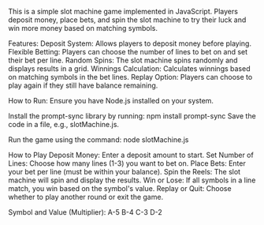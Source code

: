 This is a simple slot machine game implemented in JavaScript. 
Players deposit money, place bets, and spin the slot machine to try their luck and win more money based on matching symbols.

Features:
Deposit System: Allows players to deposit money before playing.
Flexible Betting: Players can choose the number of lines to bet on and set their bet per line.
Random Spins: The slot machine spins randomly and displays results in a grid.
Winnings Calculation: Calculates winnings based on matching symbols in the bet lines.
Replay Option: Players can choose to play again if they still have balance remaining.


How to Run:
Ensure you have Node.js installed on your system.

Install the prompt-sync library by running: npm install prompt-sync
Save the code in a file, e.g., slotMachine.js.

Run the game using the command: node slotMachine.js


How to Play
Deposit Money: Enter a deposit amount to start.
Set Number of Lines: Choose how many lines (1-3) you want to bet on.
Place Bets: Enter your bet per line (must be within your balance).
Spin the Reels: The slot machine will spin and display the results.
Win or Lose: If all symbols in a line match, you win based on the symbol's value.
Replay or Quit: Choose whether to play another round or exit the game.




Symbol and Value (Multiplier):
A-5
B-4
C-3
D-2

